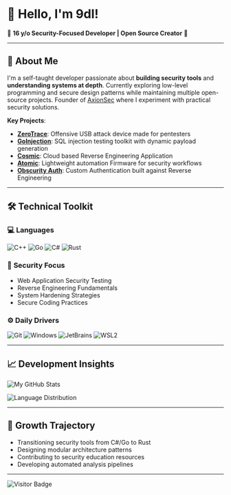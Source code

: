 # 👋 Hello, I'm 9dl!

🌟 **16 y/o Security-Focused Developer | Open Source Creator** 🌟

---

## 🚀 About Me

I'm a self-taught developer passionate about **building security tools** and **understanding systems at depth**. Currently exploring low-level programming and secure design patterns while maintaining multiple open-source projects. Founder of [AxionSec](https://axionsec.pro/) where I experiment with practical security solutions.

**Key Projects**:
- [**ZeroTrace**](https://zerotrace.pw): Offensive USB attack device made for pentesters
- [**GoInjection**](https://github.com/9dl/goinjection): SQL injection testing toolkit with dynamic payload generation  
- [**Cosmic**](https://github.com/Axion-Security/Cosmic): Cloud based Reverse Engineering Application  
- [**Atomic**](https://github.com/Axion-Security/Atomic): Lightweight automation Firmware for security workflows  
- [**Obscurity Auth**](https://obscurity.cc/): Custom Authentication built against Reverse Engineering  

---

## 🛠️ Technical Toolkit

### 💻 **Languages**
![C++](https://img.shields.io/badge/C++-00599C?style=for-the-badge&logo=c%2B%2B&logoColor=white)
![Go](https://img.shields.io/badge/Go-00ADD8?style=for-the-badge&logo=go&logoColor=white)
![C#](https://img.shields.io/badge/C%23-239120?style=for-the-badge&logo=c-sharp&logoColor=white)
![Rust](https://img.shields.io/badge/Rust-000000?style=for-the-badge&logo=rust&logoColor=white&label=Learning)

### 🔐 **Security Focus**
- Web Application Security Testing
- Reverse Engineering Fundamentals
- System Hardening Strategies
- Secure Coding Practices

### ⚙️ **Daily Drivers**
![Git](https://img.shields.io/badge/Git-F05032?style=for-the-badge&logo=git&logoColor=white)
![Windows](https://img.shields.io/badge/Windows-0078D4?style=for-the-badge&logo=windows&logoColor=white)
![JetBrains](https://img.shields.io/badge/JetBrains-000000?style=for-the-badge&logo=jetbrains&logoColor=white)
![WSL2](https://img.shields.io/badge/WSL2-4D4D4D?style=for-the-badge&logo=windows&logoColor=white)

---

## 📈 Development Insights

![My GitHub Stats](https://github-readme-stats.vercel.app/api?username=9dl&show_icons=true&theme=radical&hide_title=true)

![Language Distribution](https://github-readme-stats.vercel.app/api/top-langs/?username=9dl&layout=compact&theme=radical)

---

## 🌱 Growth Trajectory

- Transitioning security tools from C#/Go to Rust
- Designing modular architecture patterns
- Contributing to security education resources
- Developing automated analysis pipelines

---

![Visitor Badge](https://profile-counter.glitch.me/9dl/count.svg)
